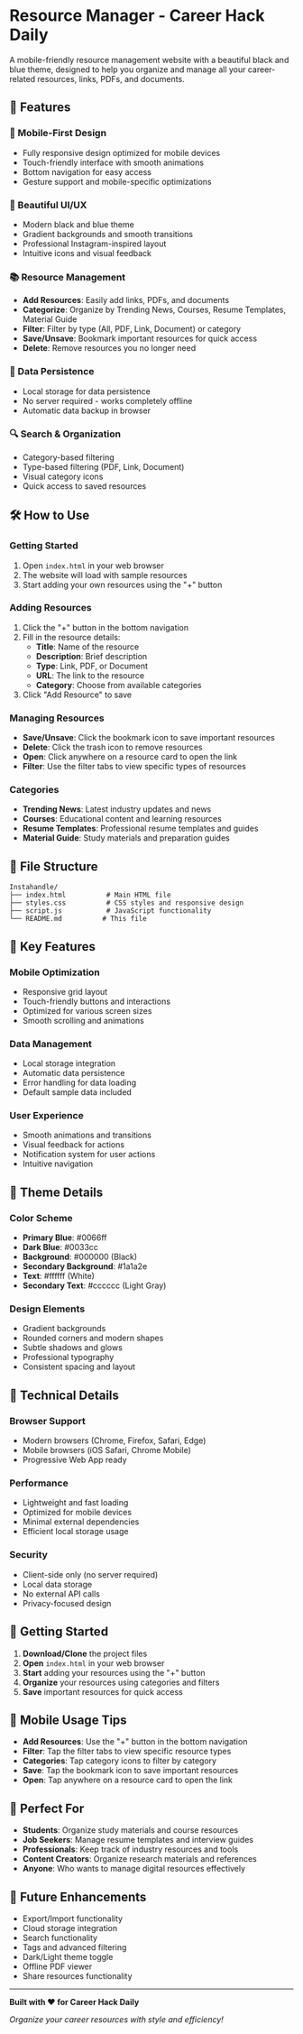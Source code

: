 # Resource Manager - Career Hack Daily

A mobile-friendly resource management website with a beautiful black and blue theme, designed to help you organize and manage all your career-related resources, links, PDFs, and documents.

## 🚀 Features

### 📱 Mobile-First Design
- Fully responsive design optimized for mobile devices
- Touch-friendly interface with smooth animations
- Bottom navigation for easy access
- Gesture support and mobile-specific optimizations

### 🎨 Beautiful UI/UX
- Modern black and blue theme
- Gradient backgrounds and smooth transitions
- Professional Instagram-inspired layout
- Intuitive icons and visual feedback

### 📚 Resource Management
- **Add Resources**: Easily add links, PDFs, and documents
- **Categorize**: Organize by Trending News, Courses, Resume Templates, Material Guide
- **Filter**: Filter by type (All, PDF, Link, Document) or category
- **Save/Unsave**: Bookmark important resources for quick access
- **Delete**: Remove resources you no longer need

### 💾 Data Persistence
- Local storage for data persistence
- No server required - works completely offline
- Automatic data backup in browser

### 🔍 Search & Organization
- Category-based filtering
- Type-based filtering (PDF, Link, Document)
- Visual category icons
- Quick access to saved resources

## 🛠️ How to Use

### Getting Started
1. Open `index.html` in your web browser
2. The website will load with sample resources
3. Start adding your own resources using the "+" button

### Adding Resources
1. Click the "+" button in the bottom navigation
2. Fill in the resource details:
   - **Title**: Name of the resource
   - **Description**: Brief description
   - **Type**: Link, PDF, or Document
   - **URL**: The link to the resource
   - **Category**: Choose from available categories
3. Click "Add Resource" to save

### Managing Resources
- **Save/Unsave**: Click the bookmark icon to save important resources
- **Delete**: Click the trash icon to remove resources
- **Open**: Click anywhere on a resource card to open the link
- **Filter**: Use the filter tabs to view specific types of resources

### Categories
- **Trending News**: Latest industry updates and news
- **Courses**: Educational content and learning resources
- **Resume Templates**: Professional resume templates and guides
- **Material Guide**: Study materials and preparation guides

## 📁 File Structure

```
Instahandle/
├── index.html          # Main HTML file
├── styles.css          # CSS styles and responsive design
├── script.js           # JavaScript functionality
└── README.md          # This file
```

## 🎯 Key Features

### Mobile Optimization
- Responsive grid layout
- Touch-friendly buttons and interactions
- Optimized for various screen sizes
- Smooth scrolling and animations

### Data Management
- Local storage integration
- Automatic data persistence
- Error handling for data loading
- Default sample data included

### User Experience
- Smooth animations and transitions
- Visual feedback for actions
- Notification system for user actions
- Intuitive navigation

## 🎨 Theme Details

### Color Scheme
- **Primary Blue**: #0066ff
- **Dark Blue**: #0033cc
- **Background**: #000000 (Black)
- **Secondary Background**: #1a1a2e
- **Text**: #ffffff (White)
- **Secondary Text**: #cccccc (Light Gray)

### Design Elements
- Gradient backgrounds
- Rounded corners and modern shapes
- Subtle shadows and glows
- Professional typography
- Consistent spacing and layout

## 🔧 Technical Details

### Browser Support
- Modern browsers (Chrome, Firefox, Safari, Edge)
- Mobile browsers (iOS Safari, Chrome Mobile)
- Progressive Web App ready

### Performance
- Lightweight and fast loading
- Optimized for mobile devices
- Minimal external dependencies
- Efficient local storage usage

### Security
- Client-side only (no server required)
- Local data storage
- No external API calls
- Privacy-focused design

## 🚀 Getting Started

1. **Download/Clone** the project files
2. **Open** `index.html` in your web browser
3. **Start** adding your resources using the "+" button
4. **Organize** your resources using categories and filters
5. **Save** important resources for quick access

## 📱 Mobile Usage Tips

- **Add Resources**: Use the "+" button in the bottom navigation
- **Filter**: Tap the filter tabs to view specific resource types
- **Categories**: Tap category icons to filter by category
- **Save**: Tap the bookmark icon to save important resources
- **Open**: Tap anywhere on a resource card to open the link

## 🎯 Perfect For

- **Students**: Organize study materials and course resources
- **Job Seekers**: Manage resume templates and interview guides
- **Professionals**: Keep track of industry resources and tools
- **Content Creators**: Organize research materials and references
- **Anyone**: Who wants to manage digital resources effectively

## 🔄 Future Enhancements

- Export/Import functionality
- Cloud storage integration
- Search functionality
- Tags and advanced filtering
- Dark/Light theme toggle
- Offline PDF viewer
- Share resources functionality

---

**Built with ❤️ for Career Hack Daily**


*Organize your career resources with style and efficiency!* 
